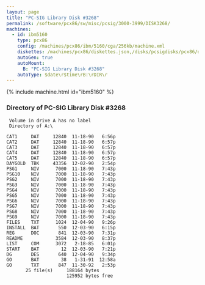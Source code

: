 ```yaml
---
layout: page
title: "PC-SIG Library Disk #3268"
permalink: /software/pcx86/sw/misc/pcsig/3000-3999/DISK3268/
machines:
  - id: ibm5160
    type: pcx86
    config: /machines/pcx86/ibm/5160/cga/256kb/machine.xml
    diskettes: /machines/pcx86/diskettes.json,/disks/pcsigdisks/pcx86/diskettes.json
    autoGen: true
    autoMount:
      B: "PC-SIG Library Disk #3268"
    autoType: $date\r$time\rB:\rDIR\r
---
```


{% include machine.html id="ibm5160" %}

### Directory of PC-SIG Library Disk #3268

     Volume in drive A has no label
     Directory of A:\

    CAT1     DAT     12840  11-18-90   6:56p
    CAT2     DAT     12840  11-18-90   6:57p
    CAT3     DAT     12840  11-18-90   6:57p
    CAT4     DAT     12840  11-18-90   6:57p
    CAT5     DAT     12840  11-18-90   6:57p
    DAYGOLD  TBK     43356  12-02-90   2:54p
    PSG1     NIV      7000  11-18-90   7:43p
    PSG10    NIV      7000  11-18-90   7:43p
    PSG2     NIV      7000  11-18-90   7:43p
    PSG3     NIV      7000  11-18-90   7:43p
    PSG4     NIV      7000  11-18-90   7:43p
    PSG5     NIV      7000  11-18-90   7:43p
    PSG6     NIV      7000  11-18-90   7:43p
    PSG7     NIV      7000  11-18-90   7:43p
    PSG8     NIV      7000  11-18-90   7:43p
    PSG9     NIV      7000  11-18-90   7:43p
    FILES    TXT      1024  12-04-90   9:26p
    INSTALL  BAT       550  12-03-90   6:15p
    REG      DOC       841  12-03-90   7:31p
    README            3584  12-03-90   8:37p
    LIST     COM      3072   2-18-85   6:01p
    START    BAT        12  12-03-90   7:21p
    DG       DES       640  12-04-90   9:34p
    GO       BAT        38   1-31-91  12:58a
    GO       TXT       847  11-30-92   2:53p
           25 file(s)     188164 bytes
                          125952 bytes free
